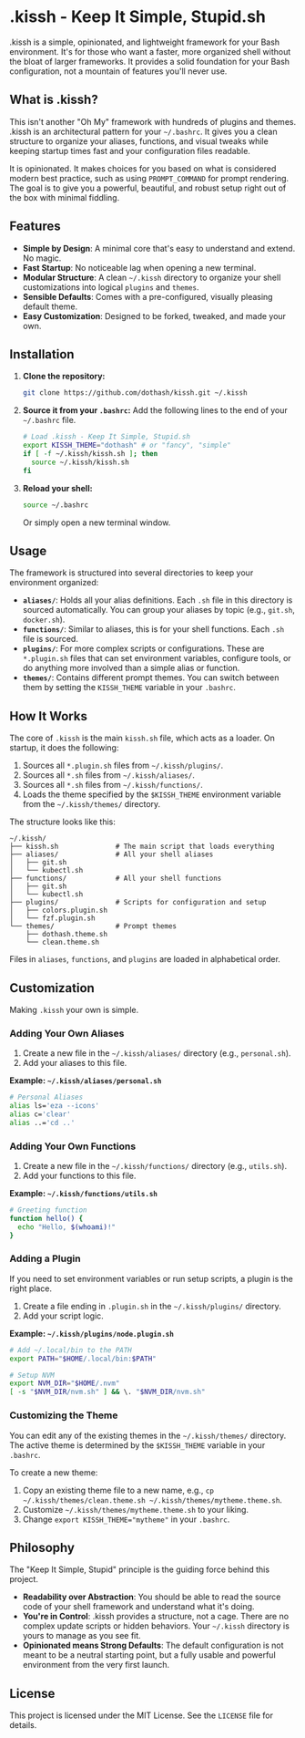 # .kissh - Keep It Simple, Stupid.sh

.kissh is a simple, opinionated, and lightweight framework for your Bash environment. It's for those who want a faster, more organized shell without the bloat of larger frameworks. It provides a solid foundation for your Bash configuration, not a mountain of features you'll never use.

## What is .kissh?

This isn't another "Oh My" framework with hundreds of plugins and themes. .kissh is an architectural pattern for your `~/.bashrc`. It gives you a clean structure to organize your aliases, functions, and visual tweaks while keeping startup times fast and your configuration files readable.

It is opinionated. It makes choices for you based on what is considered modern best practice, such as using `PROMPT_COMMAND` for prompt rendering. The goal is to give you a powerful, beautiful, and robust setup right out of the box with minimal fiddling.

## Features

- **Simple by Design**: A minimal core that's easy to understand and extend. No magic.
- **Fast Startup**: No noticeable lag when opening a new terminal.
- **Modular Structure**: A clean `~/.kissh` directory to organize your shell customizations into logical `plugins` and `themes`.
- **Sensible Defaults**: Comes with a pre-configured, visually pleasing default theme.
- **Easy Customization**: Designed to be forked, tweaked, and made your own.

## Installation

1. **Clone the repository:**

    ```bash
    git clone https://github.com/dothash/kissh.git ~/.kissh
    ```

2. **Source it from your `.bashrc`:** Add the following lines to the end of your `~/.bashrc` file.

    ```bash
    # Load .kissh - Keep It Simple, Stupid.sh
    export KISSH_THEME="dothash" # or "fancy", "simple"
    if [ -f ~/.kissh/kissh.sh ]; then
      source ~/.kissh/kissh.sh
    fi
    ```

3. **Reload your shell:**

    ```bash
    source ~/.bashrc
    ```

    Or simply open a new terminal window.

## Usage

The framework is structured into several directories to keep your environment organized:

-   **`aliases/`**: Holds all your alias definitions. Each `.sh` file in this directory is sourced automatically. You can group your aliases by topic (e.g., `git.sh`, `docker.sh`).
-   **`functions/`**: Similar to aliases, this is for your shell functions. Each `.sh` file is sourced.
-   **`plugins/`**: For more complex scripts or configurations. These are `*.plugin.sh` files that can set environment variables, configure tools, or do anything more involved than a simple alias or function.
-   **`themes/`**: Contains different prompt themes. You can switch between them by setting the `KISSH_THEME` variable in your `.bashrc`.

## How It Works

The core of `.kissh` is the main `kissh.sh` file, which acts as a loader. On startup, it does the following:

1.  Sources all `*.plugin.sh` files from `~/.kissh/plugins/`.
2.  Sources all `*.sh` files from `~/.kissh/aliases/`.
3.  Sources all `*.sh` files from `~/.kissh/functions/`.
4.  Loads the theme specified by the `$KISSH_THEME` environment variable from the `~/.kissh/themes/` directory.

The structure looks like this:

```
~/.kissh/
├── kissh.sh              # The main script that loads everything
├── aliases/              # All your shell aliases
│   ├── git.sh
│   └── kubectl.sh
├── functions/            # All your shell functions
│   ├── git.sh
│   └── kubectl.sh
├── plugins/              # Scripts for configuration and setup
│   ├── colors.plugin.sh
│   └── fzf.plugin.sh
└── themes/               # Prompt themes
    ├── dothash.theme.sh
    └── clean.theme.sh
```

Files in `aliases`, `functions`, and `plugins` are loaded in alphabetical order.

## Customization

Making `.kissh` your own is simple.

### Adding Your Own Aliases

1.  Create a new file in the `~/.kissh/aliases/` directory (e.g., `personal.sh`).
2.  Add your aliases to this file.

**Example: `~/.kissh/aliases/personal.sh`**

```bash
# Personal Aliases
alias ls='eza --icons'
alias c='clear'
alias ..='cd ..'
```

### Adding Your Own Functions

1.  Create a new file in the `~/.kissh/functions/` directory (e.g., `utils.sh`).
2.  Add your functions to this file.

**Example: `~/.kissh/functions/utils.sh`**

```bash
# Greeting function
function hello() {
  echo "Hello, $(whoami)!"
}
```

### Adding a Plugin

If you need to set environment variables or run setup scripts, a plugin is the right place.

1.  Create a file ending in `.plugin.sh` in the `~/.kissh/plugins/` directory.
2.  Add your script logic.

**Example: `~/.kissh/plugins/node.plugin.sh`**

```bash
# Add ~/.local/bin to the PATH
export PATH="$HOME/.local/bin:$PATH"

# Setup NVM
export NVM_DIR="$HOME/.nvm"
[ -s "$NVM_DIR/nvm.sh" ] && \. "$NVM_DIR/nvm.sh"
```

### Customizing the Theme

You can edit any of the existing themes in the `~/.kissh/themes/` directory. The active theme is determined by the `$KISSH_THEME` variable in your `.bashrc`.

To create a new theme:

1.  Copy an existing theme file to a new name, e.g., `cp ~/.kissh/themes/clean.theme.sh ~/.kissh/themes/mytheme.theme.sh`.
2.  Customize `~/.kissh/themes/mytheme.theme.sh` to your liking.
3.  Change `export KISSH_THEME="mytheme"` in your `.bashrc`.

## Philosophy

The "Keep It Simple, Stupid" principle is the guiding force behind this project.

- **Readability over Abstraction**: You should be able to read the source code of your shell framework and understand what it's doing.
- **You're in Control**: .kissh provides a structure, not a cage. There are no complex update scripts or hidden behaviors. Your `~/.kissh` directory is yours to manage as you see fit.
- **Opinionated means Strong Defaults**: The default configuration is not meant to be a neutral starting point, but a fully usable and powerful environment from the very first launch.

## License

This project is licensed under the MIT License. See the `LICENSE` file for details.
